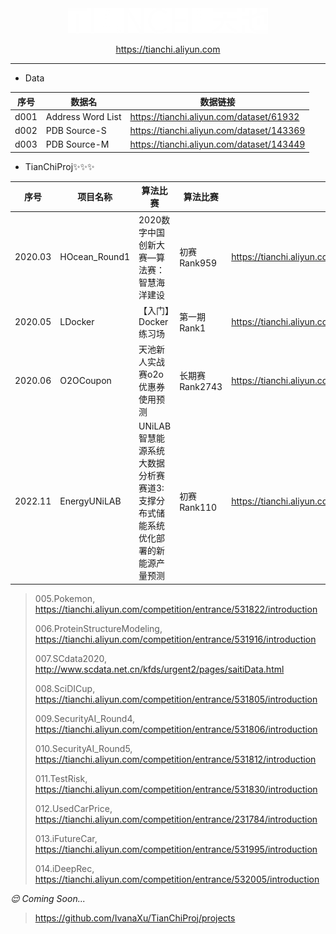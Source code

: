 
<div align=center>
<img src="9999.Temp/logo1.png"/>

https://tianchi.aliyun.com

</div>

---

* Data

| 序号 | 数据名 | 数据链接 |
| - | - | - |
| d001 | Address Word List | https://tianchi.aliyun.com/dataset/61932 |
| d002 | PDB Source-S | https://tianchi.aliyun.com/dataset/143369 |
| d003 | PDB Source-M | https://tianchi.aliyun.com/dataset/143449 |


* TianChiProj✨✨✨

| 序号 | 项目名称 | 算法比赛 | 算法比赛 | 比赛链接 |
| - | - | - | - | - |
| 2020.03 | HOcean_Round1 | 2020数字中国创新大赛—算法赛：智慧海洋建设| 初赛Rank959 | https://tianchi.aliyun.com/competition/entrance/231768/introduction |
| 2020.05 | LDocker |【入门】Docker练习场 | 第一期Rank1 | https://tianchi.aliyun.com/competition/entrance/231759/introduction |
| 2020.06 | O2OCoupon | 天池新人实战赛o2o优惠券使用预测 | 长期赛Rank2743 | https://tianchi.aliyun.com/competition/entrance/231593/introduction |
| 2022.11 | EnergyUNiLAB | UNiLAB智慧能源系统大数据分析赛 赛道3:支撑分布式储能系统优化部署的新能源产量预测| 初赛Rank110 | https://tianchi.aliyun.com/competition/entrance/532022/introduction |

> 
> 005.Pokemon, https://tianchi.aliyun.com/competition/entrance/531822/introduction
> 
> 006.ProteinStructureModeling, https://tianchi.aliyun.com/competition/entrance/531916/introduction
>
> 007.SCdata2020, http://www.scdata.net.cn/kfds/urgent2/pages/saitiData.html
>
> 008.SciDICup, https://tianchi.aliyun.com/competition/entrance/531805/introduction
> 
> 009.SecurityAI_Round4, https://tianchi.aliyun.com/competition/entrance/531806/introduction
>
> 010.SecurityAI_Round5, https://tianchi.aliyun.com/competition/entrance/531812/introduction
>
> 011.TestRisk, https://tianchi.aliyun.com/competition/entrance/531830/introduction
>
> 012.UsedCarPrice, https://tianchi.aliyun.com/competition/entrance/231784/introduction
>  
> 013.iFutureCar, https://tianchi.aliyun.com/competition/entrance/531995/introduction
> 
> 014.iDeepRec, https://tianchi.aliyun.com/competition/entrance/532005/introduction
> 

_😌 Coming Soon..._

> https://github.com/IvanaXu/TianChiProj/projects
